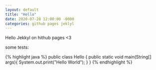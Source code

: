 ```yaml
---
layout: default
title: "Hello"
date: 2020-07-28 12:00:00 -0000
categories: github pages jeklyl
---
```

Hello Jekkyl on hithub pages <3

some tests:

{% highlight java %}
public class Hello {
  public static void main(String[] args){
    System.out.print("Hello World");
  }
}
{% endhighlight %}
